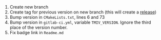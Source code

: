 1. Create new branch
1. Create tag for previous version on new branch (this will create a [release](http://mpegx.int-evry.fr/software/MPEG/MIV/RS/TM1/-/releases))
1. Bump version in `CMakeLists.txt`, lines 6 and 73
1. Bump version in `gitlab-ci.yml`, variable `TMIV_VERSION`. Ignore the third place of the version number.
1. Fix badge link in `Readme.md`

